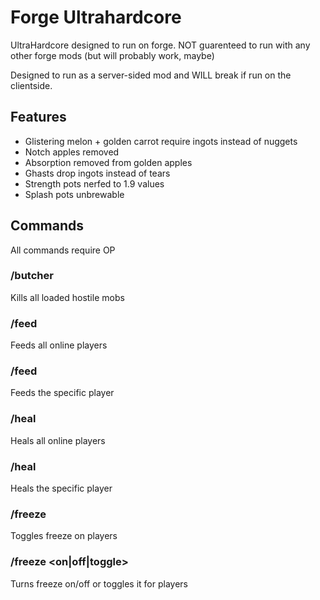 Forge Ultrahardcore
===================

UltraHardcore designed to run on forge. NOT guarenteed to run with any other forge mods (but will probably work, maybe)

Designed to run as a server-sided mod and WILL break if run on the clientside.

Features
--------

- Glistering melon + golden carrot require ingots instead of nuggets
- Notch apples removed
- Absorption removed from golden apples
- Ghasts drop ingots instead of tears
- Strength pots nerfed to 1.9 values
- Splash pots unbrewable

Commands
--------

All commands require OP

### /butcher

Kills all loaded hostile mobs

### /feed

Feeds all online players

### /feed <player name>

Feeds the specific player

### /heal

Heals all online players

### /heal <player name>

Heals the specific player

### /freeze

Toggles freeze on players

### /freeze <on|off|toggle>

Turns freeze on/off or toggles it for players